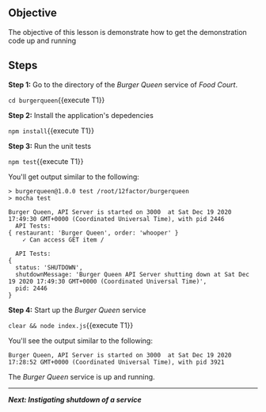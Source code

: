 ## Objective
The objective of this lesson is demonstrate how to get the demonstration code up and running

## Steps

**Step 1:** Go to the directory of the *Burger Queen* service of *Food Court*.

`cd burgerqueen`{{execute T1}}

**Step 2:** Install the application's depedencies

`npm install`{{execute T1}}

**Step 3:** Run the unit tests

`npm test`{{execute T1}}

You'll get output similar to the following:

```
> burgerqueen@1.0.0 test /root/12factor/burgerqueen
> mocha test

Burger Queen, API Server is started on 3000  at Sat Dec 19 2020 17:49:30 GMT+0000 (Coordinated Universal Time), with pid 2446
  API Tests:
{ restaurant: 'Burger Queen', order: 'whooper' }
    ✓ Can access GET item /

  API Tests:
{
  status: 'SHUTDOWN',
  shutdownMessage: 'Burger Queen API Server shutting down at Sat Dec 19 2020 17:49:30 GMT+0000 (Coordinated Universal Time)',
  pid: 2446
}

```

**Step 4:** Start up the *Burger Queen* service

`clear && node index.js`{{execute T1}}

You'll see the output similar to the following:

```
Burger Queen, API Server is started on 3000  at Sat Dec 19 2020 17:28:52 GMT+0000 (Coordinated Universal Time), with pid 3921

```

The *Burger Queen* service is up and running.

---

***Next: Instigating shutdown of a service***